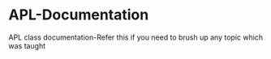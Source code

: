 # APL-Documentation
APL class documentation-Refer this if you need to brush up any topic which was taught
